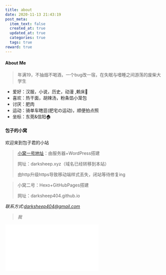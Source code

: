 ```yaml
---
title: about
date: 2020-11-13 21:43:19
post_meta:
  item_text: false
  created_at: true
  updated_at: true
  categories: true
  tags: true
reward: true
---
```


#### About Me

> 年满19，不抽烟不喝酒，一个bug改一宿，在失眠与嗜睡之间游荡的废柴大学生

* 爱好：汉服，小说，历史，动漫 ,赖床🛌
* 喜欢：热干面，胡辣汤，粉条馅小笼包 
* 讨厌：肥肉
* 运动：骑单车瞎逛​​(肥宅の运动)，顺便拍点照
* 坐标：东莞&信阳:house:

#### 包子的小窝

欢迎来到包子君的小站

> [小窝一号地址](https://darksheep.xyz)：由服务器+WordPress搭建
>
> 网址：darksheep.xyz（域名已经转移到本站）
>
> 由http升级https导致移动端样式丢失，闭站等待修复ing

>
> 小窝二号：Hexo+GitHubPages搭建
>
> 网址：darksheep404.github.io

<i>联系方式:darksheep404@gmail.com<i>

>  我

<iframe src="//player.bilibili.com/player.html?aid=329394517&bvid=BV1eA411n7BZ&cid=230480784&page=1" scrolling="no" border="0" frameborder="no" framespacing="0" allowfullscreen="true"> </iframe>





